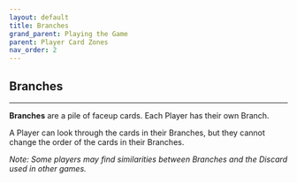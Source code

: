 ```yaml
---
layout: default
title: Branches
grand_parent: Playing the Game
parent: Player Card Zones
nav_order: 2
---
```



## Branches

---

**Branches** are a pile of faceup cards. Each Player has their own Branch.  

A Player can look through the cards in their Branches, but they cannot change the order of the cards in their Branches.

*Note: Some players may find similarities between Branches and the Discard used in other games.*